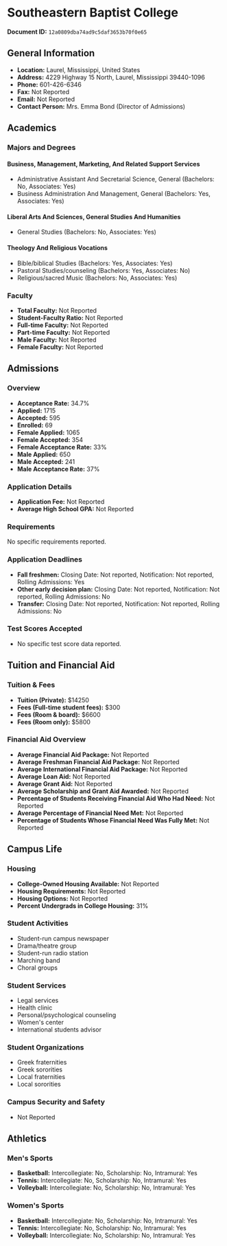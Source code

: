 # Southeastern Baptist College

**Document ID:** `12a0809dba74ad9c5daf3653b70f0e65`

## General Information

- **Location:** Laurel, Mississippi, United States
- **Address:** 4229 Highway 15 North, Laurel, Mississippi 39440-1096
- **Phone:** 601-426-6346
- **Fax:** Not Reported
- **Email:** Not Reported
- **Contact Person:** Mrs. Emma Bond (Director of Admissions)

## Academics

### Majors and Degrees

#### Business, Management, Marketing, And Related Support Services

- Administrative Assistant And Secretarial Science, General (Bachelors: No, Associates: Yes)
- Business Administration And Management, General (Bachelors: Yes, Associates: Yes)

#### Liberal Arts And Sciences, General Studies And Humanities

- General Studies (Bachelors: No, Associates: Yes)

#### Theology And Religious Vocations

- Bible/biblical Studies (Bachelors: Yes, Associates: Yes)
- Pastoral Studies/counseling (Bachelors: Yes, Associates: No)
- Religious/sacred Music (Bachelors: No, Associates: Yes)

### Faculty

- **Total Faculty:** Not Reported
- **Student-Faculty Ratio:** Not Reported
- **Full-time Faculty:** Not Reported
- **Part-time Faculty:** Not Reported
- **Male Faculty:** Not Reported
- **Female Faculty:** Not Reported

## Admissions

### Overview

- **Acceptance Rate:** 34.7%
- **Applied:** 1715
- **Accepted:** 595
- **Enrolled:** 69
- **Female Applied:** 1065
- **Female Accepted:** 354
- **Female Acceptance Rate:** 33%
- **Male Applied:** 650
- **Male Accepted:** 241
- **Male Acceptance Rate:** 37%

### Application Details

- **Application Fee:** Not Reported
- **Average High School GPA:** Not Reported

### Requirements

No specific requirements reported.

### Application Deadlines

- **Fall freshmen:** Closing Date: Not reported, Notification: Not reported, Rolling Admissions: Yes
- **Other early decision plan:** Closing Date: Not reported, Notification: Not reported, Rolling Admissions: No
- **Transfer:** Closing Date: Not reported, Notification: Not reported, Rolling Admissions: No

### Test Scores Accepted

- No specific test score data reported.

## Tuition and Financial Aid

### Tuition & Fees

- **Tuition (Private):** $14250
- **Fees (Full-time student fees):** $300
- **Fees (Room & board):** $6600
- **Fees (Room only):** $5800

### Financial Aid Overview

- **Average Financial Aid Package:** Not Reported
- **Average Freshman Financial Aid Package:** Not Reported
- **Average International Financial Aid Package:** Not Reported
- **Average Loan Aid:** Not Reported
- **Average Grant Aid:** Not Reported
- **Average Scholarship and Grant Aid Awarded:** Not Reported
- **Percentage of Students Receiving Financial Aid Who Had Need:** Not Reported
- **Average Percentage of Financial Need Met:** Not Reported
- **Percentage of Students Whose Financial Need Was Fully Met:** Not Reported

## Campus Life

### Housing

- **College-Owned Housing Available:** Not Reported
- **Housing Requirements:** Not Reported
- **Housing Options:** Not Reported
- **Percent Undergrads in College Housing:** 31%

### Student Activities

- Student-run campus newspaper
- Drama/theatre group
- Student-run radio station
- Marching band
- Choral groups

### Student Services

- Legal services
- Health clinic
- Personal/psychological counseling
- Women's center
- International students advisor

### Student Organizations

- Greek fraternities
- Greek sororities
- Local fraternities
- Local sororities

### Campus Security and Safety

- Not Reported

## Athletics

### Men's Sports

- **Basketball:** Intercollegiate: No, Scholarship: No, Intramural: Yes
- **Tennis:** Intercollegiate: No, Scholarship: No, Intramural: Yes
- **Volleyball:** Intercollegiate: No, Scholarship: No, Intramural: Yes

### Women's Sports

- **Basketball:** Intercollegiate: No, Scholarship: No, Intramural: Yes
- **Tennis:** Intercollegiate: No, Scholarship: No, Intramural: Yes
- **Volleyball:** Intercollegiate: No, Scholarship: No, Intramural: Yes
